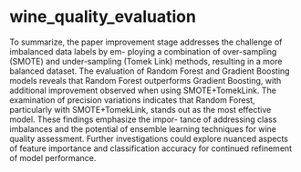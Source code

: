 # wine_quality_evaluation
To summarize, the paper improvement stage addresses the challenge of imbalanced data labels by em-
ploying a combination of over-sampling (SMOTE) and under-sampling (Tomek Link) methods, resulting
in a more balanced dataset. The evaluation of Random Forest and Gradient Boosting models reveals
that Random Forest outperforms Gradient Boosting, with additional improvement observed when using
SMOTE+TomekLink. The examination of precision variations indicates that Random Forest, particularly
with SMOTE+TomekLink, stands out as the most effective model. These findings emphasize the impor-
tance of addressing class imbalances and the potential of ensemble learning techniques for wine quality
assessment. Further investigations could explore nuanced aspects of feature importance and classification
accuracy for continued refinement of model performance.
